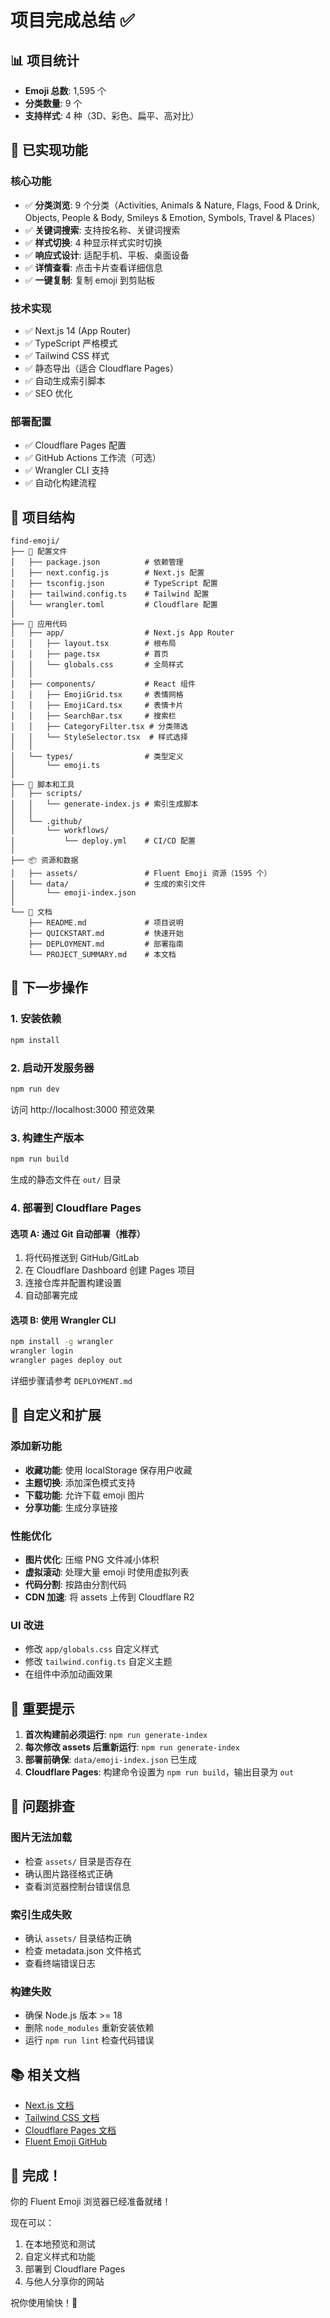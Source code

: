 # 项目完成总结 ✅

## 📊 项目统计

- **Emoji 总数**: 1,595 个
- **分类数量**: 9 个
- **支持样式**: 4 种（3D、彩色、扁平、高对比）

## 🎯 已实现功能

### 核心功能
- ✅ **分类浏览**: 9 个分类（Activities, Animals & Nature, Flags, Food & Drink, Objects, People & Body, Smileys & Emotion, Symbols, Travel & Places）
- ✅ **关键词搜索**: 支持按名称、关键词搜索
- ✅ **样式切换**: 4 种显示样式实时切换
- ✅ **响应式设计**: 适配手机、平板、桌面设备
- ✅ **详情查看**: 点击卡片查看详细信息
- ✅ **一键复制**: 复制 emoji 到剪贴板

### 技术实现
- ✅ Next.js 14 (App Router)
- ✅ TypeScript 严格模式
- ✅ Tailwind CSS 样式
- ✅ 静态导出（适合 Cloudflare Pages）
- ✅ 自动生成索引脚本
- ✅ SEO 优化

### 部署配置
- ✅ Cloudflare Pages 配置
- ✅ GitHub Actions 工作流（可选）
- ✅ Wrangler CLI 支持
- ✅ 自动化构建流程

## 📁 项目结构

```
find-emoji/
├── 📄 配置文件
│   ├── package.json          # 依赖管理
│   ├── next.config.js        # Next.js 配置
│   ├── tsconfig.json         # TypeScript 配置
│   ├── tailwind.config.ts    # Tailwind 配置
│   └── wrangler.toml         # Cloudflare 配置
│
├── 📱 应用代码
│   ├── app/                  # Next.js App Router
│   │   ├── layout.tsx        # 根布局
│   │   ├── page.tsx          # 首页
│   │   └── globals.css       # 全局样式
│   │
│   ├── components/           # React 组件
│   │   ├── EmojiGrid.tsx     # 表情网格
│   │   ├── EmojiCard.tsx     # 表情卡片
│   │   ├── SearchBar.tsx     # 搜索栏
│   │   ├── CategoryFilter.tsx # 分类筛选
│   │   └── StyleSelector.tsx  # 样式选择
│   │
│   └── types/                # 类型定义
│       └── emoji.ts
│
├── 🔧 脚本和工具
│   ├── scripts/
│   │   └── generate-index.js # 索引生成脚本
│   │
│   └── .github/
│       └── workflows/
│           └── deploy.yml    # CI/CD 配置
│
├── 📦 资源和数据
│   ├── assets/               # Fluent Emoji 资源（1595 个）
│   └── data/                 # 生成的索引文件
│       └── emoji-index.json
│
└── 📖 文档
    ├── README.md             # 项目说明
    ├── QUICKSTART.md         # 快速开始
    ├── DEPLOYMENT.md         # 部署指南
    └── PROJECT_SUMMARY.md    # 本文档
```

## 🚀 下一步操作

### 1. 安装依赖
```bash
npm install
```

### 2. 启动开发服务器
```bash
npm run dev
```
访问 http://localhost:3000 预览效果

### 3. 构建生产版本
```bash
npm run build
```
生成的静态文件在 `out/` 目录

### 4. 部署到 Cloudflare Pages

#### 选项 A: 通过 Git 自动部署（推荐）
1. 将代码推送到 GitHub/GitLab
2. 在 Cloudflare Dashboard 创建 Pages 项目
3. 连接仓库并配置构建设置
4. 自动部署完成

#### 选项 B: 使用 Wrangler CLI
```bash
npm install -g wrangler
wrangler login
wrangler pages deploy out
```

详细步骤请参考 `DEPLOYMENT.md`

## 🎨 自定义和扩展

### 添加新功能
- **收藏功能**: 使用 localStorage 保存用户收藏
- **主题切换**: 添加深色模式支持
- **下载功能**: 允许下载 emoji 图片
- **分享功能**: 生成分享链接

### 性能优化
- **图片优化**: 压缩 PNG 文件减小体积
- **虚拟滚动**: 处理大量 emoji 时使用虚拟列表
- **代码分割**: 按路由分割代码
- **CDN 加速**: 将 assets 上传到 Cloudflare R2

### UI 改进
- 修改 `app/globals.css` 自定义样式
- 修改 `tailwind.config.ts` 自定义主题
- 在组件中添加动画效果

## 📝 重要提示

1. **首次构建前必须运行**: `npm run generate-index`
2. **每次修改 assets 后重新运行**: `npm run generate-index`
3. **部署前确保**: `data/emoji-index.json` 已生成
4. **Cloudflare Pages**: 构建命令设置为 `npm run build`，输出目录为 `out`

## 🐛 问题排查

### 图片无法加载
- 检查 `assets/` 目录是否存在
- 确认图片路径格式正确
- 查看浏览器控制台错误信息

### 索引生成失败
- 确认 `assets/` 目录结构正确
- 检查 metadata.json 文件格式
- 查看终端错误日志

### 构建失败
- 确保 Node.js 版本 >= 18
- 删除 `node_modules` 重新安装依赖
- 运行 `npm run lint` 检查代码错误

## 📚 相关文档

- [Next.js 文档](https://nextjs.org/docs)
- [Tailwind CSS 文档](https://tailwindcss.com/docs)
- [Cloudflare Pages 文档](https://developers.cloudflare.com/pages/)
- [Fluent Emoji GitHub](https://github.com/microsoft/fluentui-emoji)

## 🎉 完成！

你的 Fluent Emoji 浏览器已经准备就绪！

现在可以：
1. 在本地预览和测试
2. 自定义样式和功能
3. 部署到 Cloudflare Pages
4. 与他人分享你的网站

祝你使用愉快！🚀

